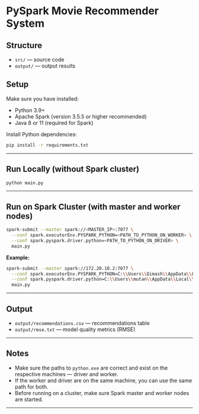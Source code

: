 
# PySpark Movie Recommender System

## Structure

* `src/` — source code
* `output/` — output results

## Setup

Make sure you have installed:

* Python 3.9+
* Apache Spark (version 3.5.5 or higher recommended)
* Java 8 or 11 (required for Spark)

Install Python dependencies:

```bash
pip install -r requirements.txt
```

---

## Run Locally (without Spark cluster)

```bash
python main.py
```

---

## Run on Spark Cluster (with master and worker nodes)

```bash
spark-submit --master spark://<MASTER_IP>:7077 \
  --conf spark.executorEnv.PYSPARK_PYTHON=<PATH_TO_PYTHON_ON_WORKER> \
  --conf spark.pyspark.driver.python=<PATH_TO_PYTHON_ON_DRIVER> \
  main.py
```

**Example:**

```bash
spark-submit --master spark://172.20.10.2:7077 \
  --conf spark.executorEnv.PYSPARK_PYTHON=C:\\Users\\Dimash\\AppData\\Local\\Programs\\Python\\Python39\\python.exe \
  --conf spark.pyspark.driver.python=C:\\Users\\mutan\\AppData\\Local\\Programs\\Python\\Python39\\python.exe \
  main.py
```

---

## Output

* `output/recommendations.csv` — recommendations table
* `output/rmse.txt` — model quality metrics (RMSE)

---

## Notes

* Make sure the paths to `python.exe` are correct and exist on the respective machines — driver and worker.
* If the worker and driver are on the same machine, you can use the same path for both.
* Before running on a cluster, make sure Spark master and worker nodes are started.

---
